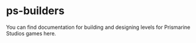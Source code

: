 # ps-builders
You can find documentation for building and designing levels for Prismarine Studios games here.
